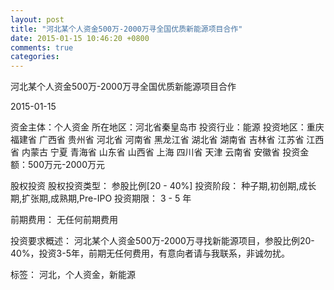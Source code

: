 ```yaml
---
layout: post
title: "河北某个人资金500万-2000万寻全国优质新能源项目合作"
date: 2015-01-15 10:46:20 +0800
comments: true
categories: 
---
```

河北某个人资金500万-2000万寻全国优质新能源项目合作



2015-01-15

资金主体：个人资金
所在地区：河北省秦皇岛市
投资行业：能源
投资地区：重庆 福建省 广西省 贵州省 河北省 河南省 黑龙江省 湖北省 湖南省 吉林省 江苏省 江西省 内蒙古 宁夏 青海省 山东省 山西省 上海 四川省 天津 云南省 安徽省
投资金额：500万元-2000万元

股权投资
股权投资类型：
                            参股比例[20 - 40%] 
                                                                                投资阶段：
                            种子期,初创期,成长期,扩张期,成熟期,Pre-IPO 
                                                                                                                                        投资期限：
                            3 - 5 年

前期费用：
无任何前期费用

投资要求概述：
河北某个人资金500万-2000万寻找新能源项目，参股比例20-40%，投资3-5年，前期无任何费用，有意向者请与我联系，非诚勿扰。

标签：
河北，个人资金，新能源

